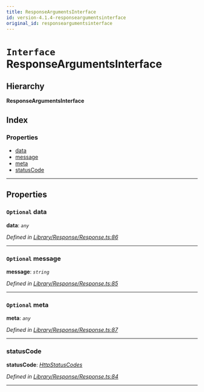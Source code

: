 ```yaml
---
title: ResponseArgumentsInterface
id: version-4.1.4-responseargumentsinterface
original_id: responseargumentsinterface
---
```


# `Interface` ResponseArgumentsInterface

## Hierarchy

**ResponseArgumentsInterface**

## Index

### Properties

* [data](responseargumentsinterface#data)
* [message](responseargumentsinterface#message)
* [meta](responseargumentsinterface#meta)
* [statusCode](responseargumentsinterface#statuscode)

---

## Properties

<a id="data"></a>

### `Optional` data

**data**: *`any`*

*Defined in [Library/Response/Response.ts:86](https://github.com/SpoonX/stix/blob/14007e3/src/Library/Response/Response.ts#L86)*

___
<a id="message"></a>

### `Optional` message

**message**: *`string`*

*Defined in [Library/Response/Response.ts:85](https://github.com/SpoonX/stix/blob/14007e3/src/Library/Response/Response.ts#L85)*

___
<a id="meta"></a>

### `Optional` meta

**meta**: *`any`*

*Defined in [Library/Response/Response.ts:87](https://github.com/SpoonX/stix/blob/14007e3/src/Library/Response/Response.ts#L87)*

___
<a id="statuscode"></a>

###  statusCode

**statusCode**: *[HttpStatusCodes](../enums/httpstatuscodes)*

*Defined in [Library/Response/Response.ts:84](https://github.com/SpoonX/stix/blob/14007e3/src/Library/Response/Response.ts#L84)*

___

